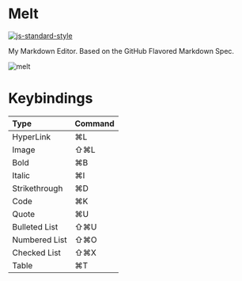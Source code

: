 # Melt

[![js-standard-style](https://img.shields.io/badge/code%20style-standard-brightgreen.svg)](http://standardjs.com)

My Markdown Editor.
Based on the GitHub Flavored Markdown Spec.

![melt](https://user-images.githubusercontent.com/5030713/129121411-7cbbc0a5-abaa-4963-96d8-1c5a7dfc1bb1.png)

# Keybindings

| Type			| Command 	|
|:--------------|:----------|
| HyperLink		| ⌘L      	|
| Image			| ⇧⌘L      	|
| Bold      	| ⌘B       |
| Italic    	| ⌘I       |
| Strikethrough | ⌘D	|
| Code    		| ⌘K		|
| Quote    		| ⌘U		|
| Bulleted List | ⇧⌘U		|
| Numbered List | ⇧⌘O		|
| Checked List 	| ⇧⌘X		|
| Table        	| ⌘T		|
